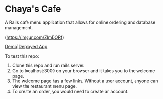 # Chaya's Cafe
A Rails cafe menu application that allows for online ordering and database management.

 (https://imgur.com/ZlmDORf)

[Demo](https://www.loom.com/share/66ef19f38983478880cd956d34fb10fd)|[Deployed App](https://rails-cafe-online-ordering.herokuapp.com/)

To test this repo:

1. Clone this repo and run rails server.
2. Go to localhost:3000 on your browser and it takes you to the welcome page.
3. The welcome page has a few links. Without a user account, anyone can view the restaurant menu page.
4. To create an order, you would need to create an account.